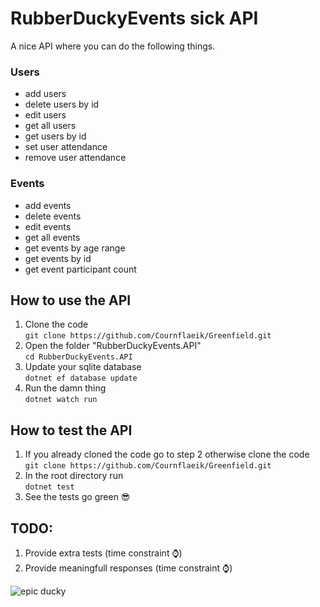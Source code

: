 # RubberDuckyEvents sick API
A nice API where you can do the following things.

### Users
- add users
- delete users by id
- edit users
- get all users
- get users by id
- set user attendance
- remove user attendance

### Events
- add events
- delete events
- edit events
- get all events
- get events by age range
- get events by id
- get event participant count

## How to use the API
1. Clone the code</br>
`git clone https://github.com/Cournflaeik/Greenfield.git`
2. Open the folder "RubberDuckyEvents.API" </br>
`cd RubberDuckyEvents.API`
3. Update your sqlite database</br>
`dotnet ef database update`
4. Run the damn thing</br>
`dotnet watch run`

## How to test the API
1. If you already cloned the code go to step 2 otherwise clone the code </br>
`git clone https://github.com/Cournflaeik/Greenfield.git`
2. In the root directory run </br>
`dotnet test`
3. See the tests go green 😎

## TODO:
1. Provide extra tests (time constraint ⌚)
2. Provide meaningfull responses (time constraint ⌚)


![epic ducky](https://cdn.shopify.com/s/files/1/1321/6369/products/duck-csharp_ab2e72ad-39c3-4b69-97be-e20345e05809_1024x1024.png?v=1518578301)
